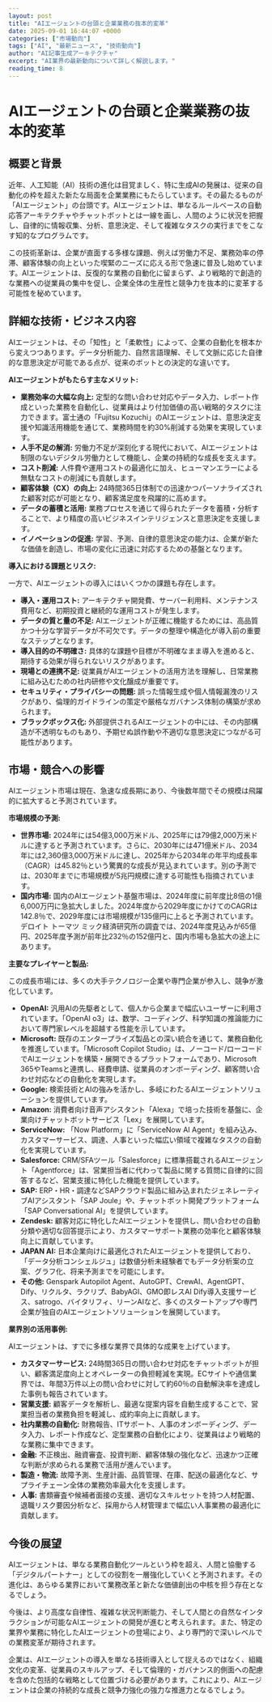 ```yaml
---
layout: post
title: "AIエージェントの台頭と企業業務の抜本的変革"
date: 2025-09-01 16:44:07 +0000
categories: ["市場動向"]
tags: ["AI", "最新ニュース", "技術動向"]
author: "AI記事生成アーキテクチャ"
excerpt: "AI業界の最新動向について詳しく解説します。"
reading_time: 8
---
```

# AIエージェントの台頭と企業業務の抜本的変革

## 概要と背景

近年、人工知能（AI）技術の進化は目覚ましく、特に生成AIの発展は、従来の自動化の枠を超えた新たな局面を企業業務にもたらしています。その最たるものが「AIエージェント」の台頭です。AIエージェントは、単なるルールベースの自動応答アーキテクチャやチャットボットとは一線を画し、人間のように状況を把握し、自律的に情報収集、分析、意思決定、そして複雑なタスクの実行までをこなす知的なプログラムです。

この技術革新は、企業が直面する多様な課題、例えば労働力不足、業務効率の停滞、顧客体験の向上といった喫緊のニーズに応える形で急速に普及し始めています。AIエージェントは、反復的な業務の自動化に留まらず、より戦略的で創造的な業務への従業員の集中を促し、企業全体の生産性と競争力を抜本的に変革する可能性を秘めています。

## 詳細な技術・ビジネス内容

AIエージェントは、その「知性」と「柔軟性」によって、企業の自動化を根本から変えつつあります。データ分析能力、自然言語理解、そして文脈に応じた自律的な意思決定が可能である点が、従来のボットとの決定的な違いです。

**AIエージェントがもたらす主なメリット:**

*   **業務効率の大幅な向上:** 定型的な問い合わせ対応やデータ入力、レポート作成といった業務を自動化し、従業員はより付加価値の高い戦略的タスクに注力できます。富士通の「Fujitsu Kozuchi」のAIエージェントは、意思決定支援や知識活用機能を通じて、業務時間を約30%削減する効果を実現しています。
*   **人手不足の解消:** 労働力不足が深刻化する現代において、AIエージェントは制限のないデジタル労働力として機能し、企業の持続的な成長を支えます。
*   **コスト削減:** 人件費や運用コストの最適化に加え、ヒューマンエラーによる無駄なコストの削減にも貢献します。
*   **顧客体験（CX）の向上:** 24時間365日体制での迅速かつパーソナライズされた顧客対応が可能となり、顧客満足度を飛躍的に高めます。
*   **データの蓄積と活用:** 業務プロセスを通じて得られたデータを蓄積・分析することで、より精度の高いビジネスインテリジェンスと意思決定を支援します。
*   **イノベーションの促進:** 学習、予測、自律的意思決定の能力は、企業が新たな価値を創造し、市場の変化に迅速に対応するための基盤となります。

**導入における課題とリスク:**

一方で、AIエージェントの導入にはいくつかの課題も存在します。

*   **導入・運用コスト:** アーキテクチャ開発費、サーバー利用料、メンテナンス費用など、初期投資と継続的な運用コストが発生します。
*   **データの質と量の不足:** AIエージェントが正確に機能するためには、高品質かつ十分な学習データが不可欠です。データの整理や構造化が導入前の重要なステップとなります。
*   **導入目的の不明確さ:** 具体的な課題や目標が不明確なまま導入を進めると、期待する効果が得られないリスクがあります。
*   **現場との連携不足:** 従業員がAIエージェントの活用方法を理解し、日常業務に組み込むための社内研修や文化醸成が重要です。
*   **セキュリティ・プライバシーの問題:** 誤った情報生成や個人情報漏洩のリスクがあり、倫理的ガイドラインの策定や厳格なガバナンス体制の構築が求められます。
*   **ブラックボックス化:** 外部提供されるAIエージェントの中には、その内部構造が不透明なものもあり、予期せぬ誤作動や不適切な意思決定につながる可能性があります。

## 市場・競合への影響

AIエージェント市場は現在、急速な成長期にあり、今後数年間でその規模は飛躍的に拡大すると予測されています。

**市場規模の予測:**

*   **世界市場:** 2024年には54億3,000万米ドル、2025年には79億2,000万米ドルに達すると予測されています。さらに、2030年には471億米ドル、2034年には2,360億3,000万米ドルに達し、2025年から2034年の年平均成長率（CAGR）は45.82％という驚異的な成長が見込まれています。別の予測では、2030年までに市場規模が5兆円規模に達する可能性も指摘されています。
*   **国内市場:** 国内のAIエージェント基盤市場は、2024年度に前年度比8倍の1億6,000万円に急拡大しました。2024年度から2029年度にかけてのCAGRは142.8％で、2029年度には市場規模が135億円に上ると予測されています。デロイト トーマツ ミック経済研究所の調査では、2024年度見込みが65億円、2025年度予測が前年比232％の152億円と、国内市場も急拡大の途上にあります。

**主要なプレイヤーと製品:**

この成長市場には、多くの大手テクノロジー企業や専門企業が参入し、競争が激化しています。

*   **OpenAI:** 汎用AIの先駆者として、個人から企業まで幅広いユーザーに利用されています。「OpenAI o3」は、数学、コーディング、科学知識の推論能力において専門家レベルを超越する性能を示しています。
*   **Microsoft:** 既存のエンタープライズ製品との深い統合を通じて、業務自動化を推進しています。「Microsoft Copilot Studio」は、ノーコード/ローコードでAIエージェントを構築・展開できるプラットフォームであり、Microsoft 365やTeamsと連携し、経費申請、従業員のオンボーディング、顧客問い合わせ対応などの自動化を実現します。
*   **Google:** 検索技術とAIの強みを活かし、多岐にわたるAIエージェントソリューションを提供しています。
*   **Amazon:** 消費者向け音声アシスタント「Alexa」で培った技術を基盤に、企業向けチャットボットサービス「Lex」を展開しています。
*   **ServiceNow:** 「Now Platform」に「ServiceNow AI Agent」を組み込み、カスタマーサービス、調達、人事といった幅広い領域で複雑なタスクの自動化を実現しています。
*   **Salesforce:** CRM/SFAツール「Salesforce」に標準搭載されるAIエージェント「Agentforce」は、営業担当者に代わって製品に関する質問に自律的に回答するなど、営業支援に特化した機能を提供しています。
*   **SAP:** ERP・HR・調達などSAPクラウド製品に組み込まれたジェネレーティブAIアシスタント「SAP Joule」や、チャットボット開発プラットフォーム「SAP Conversational AI」を提供しています。
*   **Zendesk:** 顧客対応に特化したAIエージェントを提供し、問い合わせの自動分類や適切な回答提示により、カスタマーサポート業務の効率化と顧客体験向上に貢献しています。
*   **JAPAN AI:** 日本企業向けに最適化されたAIエージェントを提供しており、「データ分析コンシェルジュ」は数値分析未経験者でもデータ分析案の立案、グラフ化、将来予測までを可能にします。
*   **その他:** Genspark Autopilot Agent、AutoGPT、CrewAI、AgentGPT、Dify、リクルタ、ラクリプ、BabyAGI、GMO即レスAI Dify導入支援サービス、satrogo、バイタリフィ、リーンAIなど、多くのスタートアップや専門企業が独自のAIエージェントソリューションを展開しています。

**業界別の活用事例:**

AIエージェントは、すでに多様な業界で具体的な成果を上げています。

*   **カスタマーサービス:** 24時間365日の問い合わせ対応をチャットボットが担い、顧客満足度向上とオペレーターの負担軽減を実現。ECサイトや通信業界では、年間3万件以上の問い合わせに対して約60％の自動解決率を達成した事例も報告されています。
*   **営業支援:** 顧客データを解析し、最適な提案内容を自動生成することで、営業担当者の業務負担を軽減し、成約率向上に貢献します。
*   **社内業務の自動化:** 財務報告、ITサポート、人事のオンボーディング、データ入力、レポート作成など、定型業務の自動化により、従業員はより戦略的な業務に集中できます。
*   **金融:** 不正検出、融資審査、投資判断、顧客体験の強化など、迅速かつ正確な判断が求められる業務で活用が進んでいます。
*   **製造・物流:** 故障予測、生産計画、品質管理、在庫、配送の最適化など、サプライチェーン全体の業務効率最大化を支援します。
*   **人事:** 書類審査や候補者面接の支援、適切なスキルセットを持つ人材配置、退職リスク要因分析など、採用から人材管理まで幅広い人事業務の最適化に貢献します。

## 今後の展望

AIエージェントは、単なる業務自動化ツールという枠を超え、人間と協働する「デジタルパートナー」としての役割を一層強化していくと予測されます。その進化は、あらゆる業界において業務改革と新たな価値創出の中核を担う存在となるでしょう。

今後は、より高度な自律性、複雑な状況判断能力、そして人間との自然なインタラクションが可能なAIエージェントの開発が進むと考えられます。また、特定の業界や業務に特化したAIエージェントの登場により、より専門的で深いレベルでの業務変革が期待されます。

企業は、AIエージェントの導入を単なる技術導入として捉えるのではなく、組織文化の変革、従業員のスキルアップ、そして倫理的・ガバナンス的側面への配慮を含めた包括的な戦略として位置づける必要があります。これにより、AIエージェントは企業の持続的な成長と競争力強化の強力な推進力となるでしょう。
